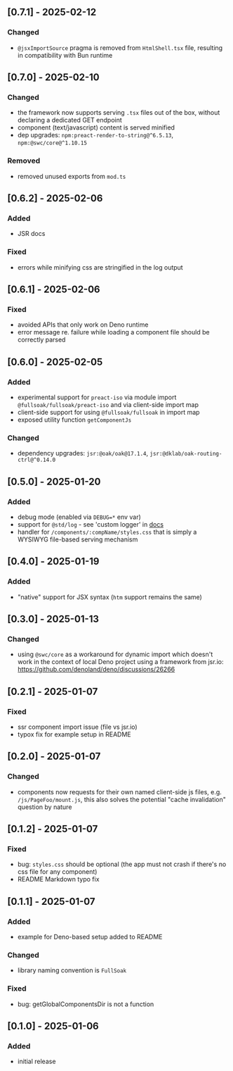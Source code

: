 ## [0.7.1] - 2025-02-12

### Changed

- `@jsxImportSource` pragma is removed from `HtmlShell.tsx` file, resulting in
  compatibility with Bun runtime

## [0.7.0] - 2025-02-10

### Changed

- the framework now supports serving `.tsx` files out of the box, without
  declaring a dedicated GET endpoint
- component (text/javascript) content is served minified
- dep upgrades: `npm:preact-render-to-string@^6.5.13`, `npm:@swc/core@^1.10.15`

### Removed

- removed unused exports from `mod.ts`

## [0.6.2] - 2025-02-06

### Added

- JSR docs

### Fixed

- errors while minifying css are stringified in the log output

## [0.6.1] - 2025-02-06

### Fixed

- avoided APIs that only work on Deno runtime
- error message re. failure while loading a component file should be correctly
  parsed

## [0.6.0] - 2025-02-05

### Added

- experimental support for `preact-iso` via module import
  `@fullsoak/fullsoak/preact-iso` and via client-side import map
- client-side support for using `@fullsoak/fullsoak` in import map
- exposed utility function `getComponentJs`

### Changed

- dependency upgrades: `jsr:@oak/oak@17.1.4`,
  `jsr:@dklab/oak-routing-ctrl@^0.14.0`

## [0.5.0] - 2025-01-20

### Added

- debug mode (enabled via `DEBUG=*` env var)
- support for `@std/log` - see 'custom logger' in
  [docs](https://jsr.io/@std/log#examples)
- handler for `/components/:compName/styles.css` that is simply a WYSIWYG
  file-based serving mechanism

## [0.4.0] - 2025-01-19

### Added

- "native" support for JSX syntax (`htm` support remains the same)

## [0.3.0] - 2025-01-13

### Changed

- using `@swc/core` as a workaround for dynamic import which doesn't work in the
  context of local Deno project using a framework from jsr.io:
  https://github.com/denoland/deno/discussions/26266

## [0.2.1] - 2025-01-07

### Fixed

- ssr component import issue (file vs jsr.io)
- typox fix for example setup in README

## [0.2.0] - 2025-01-07

### Changed

- components now requests for their own named client-side js files, e.g.
  `/js/PageFoo/mount.js`, this also solves the potential "cache invalidation"
  question by nature

## [0.1.2] - 2025-01-07

### Fixed

- bug: `styles.css` should be optional (the app must not crash if there's no css
  file for any component)
- README Markdown typo fix

## [0.1.1] - 2025-01-07

### Added

- example for Deno-based setup added to README

### Changed

- library naming convention is `FullSoak`

### Fixed

- bug: getGlobalComponentsDir is not a function

## [0.1.0] - 2025-01-06

### Added

- initial release
